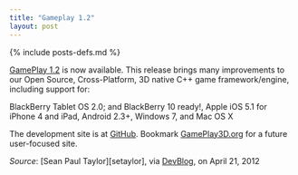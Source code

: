 ```yaml
---
title: "Gameplay 1.2"
layout: post
---
```

{% include posts-defs.md %}

[GamePlay 1.2](http://gameplay3d.org/)
is now available. This release brings many improvements to our Open Source, Cross-Platform, 3D native C++ game framework/engine, including support for:

BlackBerry Tablet OS 2.0; and BlackBerry 10 ready!, Apple iOS 5.1 for iPhone 4 and iPad, Android 2.3+,
Windows 7, and Mac OS X

The development site is at [GitHub](http://github.com/BlackBerry/GamePlay).
Bookmark [GamePlay3D.org](http://gameplay3d.org/) for a future user-focused site.

_Source_: [Sean Paul Taylor][setaylor], via [DevBlog](http://devblog.blackberry.com/2012/04/introducing-gameplay-v1-2-for-3d-indie-game-developers/), on April 21, 2012  

